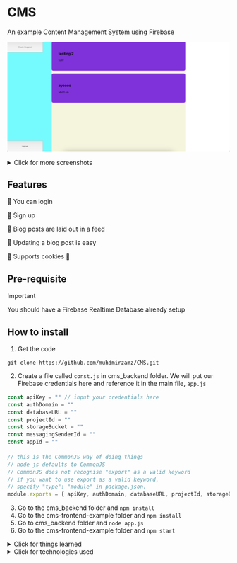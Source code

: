 # CMS

An example Content Management System using Firebase

![](readme_assets/cms_dashboard.png)

<details>
<summary>Click for more screenshots</summary>
  
![](readme_assets/cms_dashboard.png)
![](readme_assets/cms_tags.png)

</details>

## Features

🚀 You can login

🚀 Sign up

🚀 Blog posts are laid out in a feed

🚀 Updating a blog post is easy

🚀 Supports cookies 🍪

## Pre-requisite

> [!IMPORTANT]
> You should have a Firebase Realtime Database already setup

## How to install

1. Get the code
```
git clone https://github.com/muhdmirzamz/CMS.git
```

2. Create a file called `const.js` in cms_backend folder. We will put our Firebase credentials here and reference it in the main file, `app.js`

```javascript
const apiKey = "" // input your credentials here
const authDomain = ""
const databaseURL = ""
const projectId = ""
const storageBucket = ""
const messagingSenderId = ""
const appId = ""

// this is the CommonJS way of doing things
// node js defaults to CommonJS
// CommonJS does not recognise "export" as a valid keyword
// if you want to use export as a valid keyword, 
// specify "type": "module" in package.json.
module.exports = { apiKey, authDomain, databaseURL, projectId, storageBucket, messagingSenderId, appId }
```

3. Go to the cms_backend folder and `npm install`
4. Go to the cms-frontend-example folder and `npm install`
5. Go to cms_backend folder and `node app.js`
6. Go to the cms-frontend-example folder and `npm start`

<details>
<summary>Click for things learned</summary>

## Things learned 🤓

💡 stretching a div to the entirety of a webpage

💡 how to adjust the size of the container according to size of content

💡 how to reduce the height of a text area by limiting the number of its rows

💡 how to increase the size of the caret in a text area

💡 how to make an unordered list go horizontal

💡 learned how to do cookies

💡 learned how to separate api keys for the backend

💡 learned how to do README formatting

</details>

<details>
<summary>Click for technologies used</summary>

## Technologies used 🤓

🔧 flexbox

🔧 firebase

🔧 axios

🔧 react router
  
</details>






